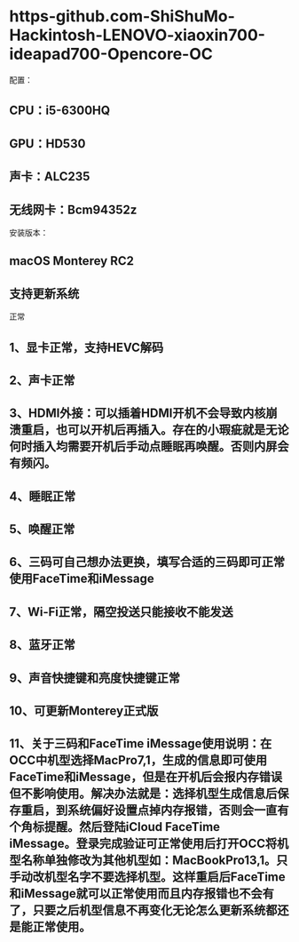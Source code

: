 # https-github.com-ShiShuMo-Hackintosh-LENOVO-xiaoxin700-ideapad700-Opencore-OC

配置：
##  CPU：i5-6300HQ
##  GPU：HD530
##  声卡：ALC235
##  无线网卡：Bcm94352z
  
安装版本：
##   macOS Monterey RC2
##   支持更新系统

正常  
##  1、显卡正常，支持HEVC解码
##  2、声卡正常
##  3、HDMI外接：可以插着HDMI开机不会导致内核崩溃重启，也可以开机后再插入。存在的小瑕疵就是无论何时插入均需要开机后手动点睡眠再唤醒。否则内屏会有频闪。
##  4、睡眠正常
##  5、唤醒正常
##  6、三码可自己想办法更换，填写合适的三码即可正常使用FaceTime和iMessage
##  7、Wi-Fi正常，隔空投送只能接收不能发送
##  8、蓝牙正常
##  9、声音快捷键和亮度快捷键正常
##  10、可更新Monterey正式版
##  11、关于三码和FaceTime iMessage使用说明：在OCC中机型选择MacPro7,1，生成的信息即可使用FaceTime和iMessage，但是在开机后会报内存错误但不影响使用。解决办法就是：选择机型生成信息后保存重启，到系统偏好设置点掉内存报错，否则会一直有个角标提醒。然后登陆iCloud FaceTime iMessage。登录完成验证可正常使用后打开OCC将机型名称单独修改为其他机型如：MacBookPro13,1。只手动改机型名字不要选择机型。这样重启后FaceTime和iMessage就可以正常使用而且内存报错也不会有了，只要之后机型信息不再变化无论怎么更新系统都还是能正常使用。
